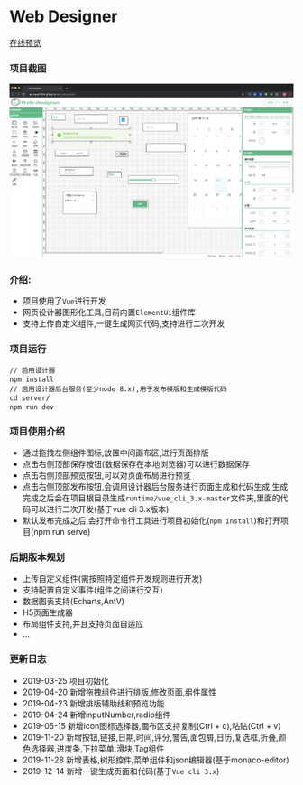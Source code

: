 # Web Designer

[在线预览](https://xiaoai7904.github.io/web_designer)

### 项目截图
![](src/assets/1.png)
### 介绍: 
* 项目使用了`Vue`进行开发
* 网页设计器图形化工具,目前内置`ElementUi`组件库
* 支持上传自定义组件,一键生成网页代码,支持进行二次开发

### 项目运行
```
// 启用设计器
npm install
// 启用设计器后台服务(至少node 8.x),用于发布模版和生成模版代码
cd server/
npm run dev
```

### 项目使用介绍
* 通过拖拽左侧组件图标,放置中间画布区,进行页面排版
* 点击右侧顶部保存按钮(数据保存在本地浏览器)可以进行数据保存
* 点击右侧顶部预览按钮,可以对页面布局进行预览
* 点击右侧顶部发布按钮,会调用设计器后台服务进行页面生成和代码生成,生成完成之后会在项目根目录生成`runtime/vue_cli_3.x-master`文件夹,里面的代码可以进行二次开发(基于vue cli 3.x版本)
* 默认发布完成之后,会打开命令行工具进行项目初始化(`npm install`)和打开项目(npm run serve)

### 后期版本规划
* 上传自定义组件(需按照特定组件开发规则进行开发)
* 支持配置自定义事件(组件之间进行交互)
* 数据图表支持(Echarts,AntV)
* H5页面生成器
* 布局组件支持,并且支持页面自适应
* ...

### 更新日志
* 2019-03-25 项目初始化
* 2019-04-20 新增拖拽组件进行排版,修改页面,组件属性
* 2019-04-23 新增排版辅助线和预览功能
* 2019-04-24 新增inputNumber,radio组件
* 2019-05-15 新增icon图标选择器,画布区支持复制(Ctrl + c),粘贴(Ctrl + v)
* 2019-11-20 新增按钮,链接,日期,时间,评分,警告,面包屑,日历,复选框,折叠,颜色选择器,进度条,下拉菜单,滑块,Tag组件
* 2019-11-28 新增表格,树形控件,菜单组件和json编辑器(基于monaco-editor)
* 2019-12-14 新增一键生成页面和代码(基于`Vue cli 3.x`)